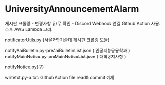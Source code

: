 # UniversityAnnouncementAlarm

게시판 크롤링 - 변경사항 유/무 확인 - Discord Webhook 연결 
Github Action 사용.
추후 AWS Lambda 고려.

notificatorUtils.py (서울과학기술대 게시판 크롤링 모듈)

notifyAaiBulletin.py-preAaiBulletinList.json ( 인공지능응용학과 )
notifyMainNotice.py-preMainNoticeList.json ( 대학공지사항 )

notifyNotice.py(구)

writetxt.py-a.txt: Github Action file read& commit 예제
